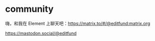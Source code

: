 # community

嗨，和我在 Element 上聊天吧：https://matrix.to/#/@editfund:matrix.org

https://mastodon.social/@editfund